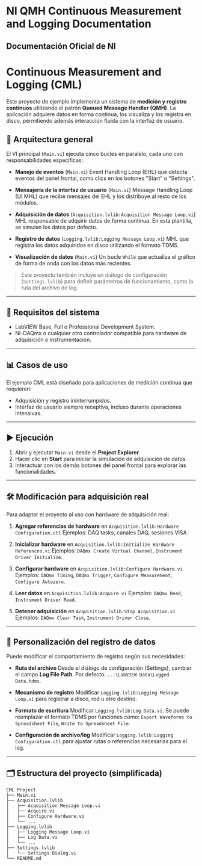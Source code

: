 # NI QMH Continuous Measurement and Logging Documentation

## Documentación Oficial de NI

# Continuous Measurement and Logging (CML)

Este proyecto de ejemplo implementa un sistema de **medición y registro continuos** utilizando el patrón **Queued Message Handler (QMH)**. La aplicación adquiere datos en forma continua, los visualiza y los registra en disco, permitiendo además interacción fluida con la interfaz de usuario.

## 🧩 Arquitectura general

El VI principal (`Main.vi`) ejecuta cinco bucles en paralelo, cada uno con responsabilidades específicas:

* **Manejo de eventos** (`Main.vi`)
  Event Handling Loop (EHL) que detecta eventos del panel frontal, como clics en los botones "Start" o "Settings".

* **Mensajería de la interfaz de usuario** (`Main.vi`)
  Message Handling Loop (UI MHL) que recibe mensajes del EHL y los distribuye al resto de los módulos.

* **Adquisición de datos** (`Acquisition.lvlib:Acquisition Message Loop.vi`)
  MHL responsable de adquirir datos de forma continua. En esta plantilla, se simulan los datos por defecto.

* **Registro de datos** (`Logging.lvlib:Logging Message Loop.vi`)
  MHL que registra los datos adquiridos en disco utilizando el formato TDMS.

* **Visualización de datos** (`Main.vi`)
  Un bucle `While` que actualiza el gráfico de forma de onda con los datos más recientes.

> Este proyecto también incluye un diálogo de configuración (`Settings.lvlib`) para definir parámetros de funcionamiento, como la ruta del archivo de log.

---

## 🧰 Requisitos del sistema

* LabVIEW Base, Full o Professional Development System.
* NI-DAQmx o cualquier otro controlador compatible para hardware de adquisición o instrumentación.

---

## 📊 Casos de uso

El ejemplo CML está diseñado para aplicaciones de medición continua que requieren:

* Adquisición y registro ininterrumpidos.
* Interfaz de usuario siempre receptiva, incluso durante operaciones intensivas.

---

## ▶️ Ejecución

1. Abrir y ejecutar `Main.vi` desde el **Project Explorer**.
2. Hacer clic en **Start** para iniciar la simulación de adquisición de datos.
3. Interactuar con los demás botones del panel frontal para explorar las funcionalidades.

---

## 🛠️ Modificación para adquisición real

Para adaptar el proyecto al uso con hardware de adquisición real:

1. **Agregar referencias de hardware** en
   `Acquisition.lvlib:Hardware Configuration.ctl`
   Ejemplos: DAQ tasks, canales DAQ, sesiones VISA.

2. **Inicializar hardware** en
   `Acquisition.lvlib:Initialize Hardware References.vi`
   Ejemplos: `DAQmx Create Virtual Channel`, `Instrument Driver Initialize`.

3. **Configurar hardware** en
   `Acquisition.lvlib:Configure Hardware.vi`
   Ejemplos: `DAQmx Timing`, `DAQmx Trigger`, `Configure Measurement`, `Configure Autozero`.

4. **Leer datos** en
   `Acquisition.lvlib:Acquire.vi`
   Ejemplos: `DAQmx Read`, `Instrument Driver Read`.

5. **Detener adquisición** en
   `Acquisition.lvlib:Stop Acquisition.vi`
   Ejemplos: `DAQmx Clear Task`, `Instrument Driver Close`.

---

## 📝 Personalización del registro de datos

Puede modificar el comportamiento de registro según sus necesidades:

* **Ruta del archivo**
  Desde el diálogo de configuración (Settings), cambiar el campo **Log File Path**. Por defecto:
  `...\LabVIEW Data\Logged Data.tdms`.

* **Mecanismo de registro**
  Modificar `Logging.lvlib:Logging Message Loop.vi` para registrar a disco, red u otro destino.

* **Formato de escritura**
  Modificar `Logging.lvlib:Log Data.vi`. Se puede reemplazar el formato TDMS por funciones como:
  `Export Waveforms to Spreadsheet File`, `Write to Spreadsheet File`.

* **Configuración de archivo/log**
  Modificar `Logging.lvlib:Logging Configuration.ctl` para ajustar rutas o referencias necesarias para el log.

---

## 🗂️ Estructura del proyecto (simplificada)

```
CML Project
├── Main.vi
├── Acquisition.lvlib
│   ├── Acquisition Message Loop.vi
│   ├── Acquire.vi
│   ├── Configure Hardware.vi
│   └── ...
├── Logging.lvlib
│   ├── Logging Message Loop.vi
│   ├── Log Data.vi
│   └── ...
├── Settings.lvlib
│   └── Settings Dialog.vi
└── README.md
```


